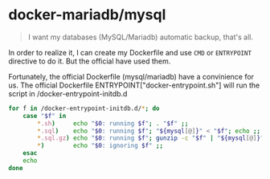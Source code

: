 # docker-mariadb/mysql

> I want my databases (MySQL/Mariadb) automatic backup, that's all. 

In order to realize it, I can create my Dockerfile and use `CMD` or `ENTRYPOINT` directive to do it. But the official have used them.

Fortunately, the official Dockerfile (mysql/mariadb) have a convinience for us.
The official Dockerfile ENTRYPOINT["docker-entrypoint.sh"] will run the script in /docker-entrypoint-initdb.d
``` bash
for f in /docker-entrypoint-initdb.d/*; do
    case "$f" in
        *.sh)     echo "$0: running $f"; . "$f" ;;
        *.sql)    echo "$0: running $f"; "${mysql[@]}" < "$f"; echo ;;
        *.sql.gz) echo "$0: running $f"; gunzip -c "$f" | "${mysql[@]}"; echo ;;
        *)        echo "$0: ignoring $f" ;;
    esac
    echo
done
```
